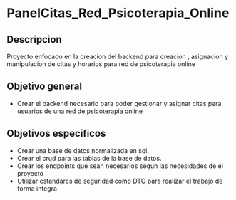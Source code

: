 # PanelCitas_Red_Psicoterapia_Online
## Descripcion
Proyecto enfocado en la creacion del backend para creacion , asignacion y manipulacion de citas y horarios para red de psicoterapia online

## Objetivo general
- Crear el backend necesario para poder gestionar y asignar citas para usuarios de una red de psicoterapia online

## Objetivos especificos
- Crear una base de datos normalizada en sql.
- Crear el crud para las tablas de la base de datos.
- Crear los endpoints que sean necesarios segun las necesidades de el proyecto
- Utilizar estandares de seguridad como DTO para realizar el trabajo de forma integra